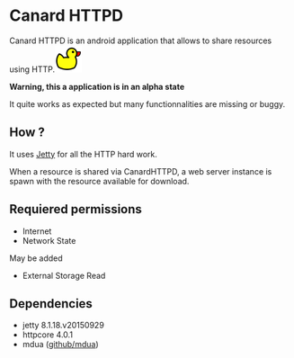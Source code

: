 # Canard HTTPD

Canard HTTPD is an android application that allows to share resources using HTTP.![CanardHTTPD Icon](https://raw.githubusercontent.com/martin-der/CanardHTTPD/master/src/main/res/mipmap-mdpi/canard_httpd_main.png "CanardHTTPD Icon")


**Warning, this a application is in an alpha state**

It quite works as expected but many functionnalities are missing or buggy.

## How ?
It uses [Jetty](http://www.eclipse.org/jetty/1) for all the HTTP hard work.

When a resource is shared via CanardHTTPD, a web server instance is spawn with the resource available for download.

## Requiered permissions

* Internet
* Network State

May be added
* External Storage Read

## Dependencies

* jetty 8.1.18.v20150929
* httpcore 4.0.1
* mdua ([github/mdua](https://github.com/martin-der/mdua ))
